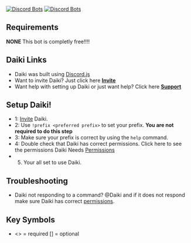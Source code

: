 [![Discord Bots](https://top.gg/api/widget/status/839287174482362438.svg)](https://top.gg/bot/839287174482362438)
[![Discord Bots](https://top.gg/api/widget/upvotes/839287174482362438.svg)](https://top.gg/bot/839287174482362438)

## Requirements
**NONE** This bot is completly free!!!!

## Daiki Links
* Daiki was built using [Discord.js](https://discord.js.org)
* Want to invite Daiki? Just click here [**Invite**](https://rebrand.ly/daiki/invite)
* Want help with setting up Daiki or just want help? Click here [**Support**](https://rebrand.ly/daiki/discord)

## Setup Daiki!
* 1: [Invite](https://rebrand.ly/daiki/invite) Daiki.
* 2: Use `!prefix <preferred prefix>` to set your prefix. **You are not required to do this step** 
* 3: Make sure your prefix is correct by using the `help` command.
* 4: Double check that Daiki has correct permissions. Click here to see the permissions Daiki Needs [Permissions](https://github.com/DaikiBot/Daiki-Info/blob/main/permissions.md)
* 5. Your all set to use Daiki.

## Troubleshooting
* Daiki not responding to a command? @Daiki and if it does not respond make sure Daiki has correct [permissions](https://github.com/DaikiBot/Daiki-Info/blob/main/permissions.md).

## Key Symbols
* <> = required [] = optional
